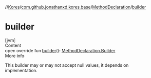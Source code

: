//[Kores](../../index.md)/[com.github.jonathanxd.kores.base](../index.md)/[MethodDeclaration](index.md)/[builder](builder.md)



# builder  
[jvm]  
Content  
open override fun [builder](builder.md)(): [MethodDeclaration.Builder](-builder/index.md)  
More info  


This builder may or may not accept null values, it depends on implementation.

  



